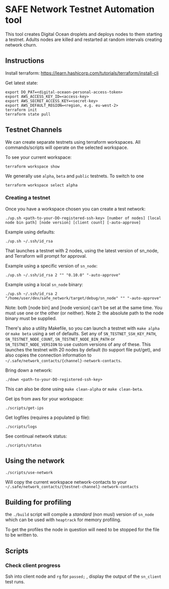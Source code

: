 # SAFE Network Testnet Automation tool

This tool creates Digital Ocean droplets and deploys nodes to them starting a testnet.
Adults nodes are killed and restarted at random intervals creating network churn.

## Instructions

Install terraform: https://learn.hashicorp.com/tutorials/terraform/install-cli

Get latest state:

```
export DO_PAT=<digital-oceaon-personal-access-token>
export AWS_ACCESS_KEY_ID=<access-key>
export AWS_SECRET_ACCESS_KEY=<secret-key>
export AWS_DEFAULT_REGION=<region, e.g. eu-west-2>
terraform init
terraform state pull
```

## Testnet Channels

We can create separate testnets using terraform workspaces. All commands/scripts will operate on the selected workspace.

To see your current workspace:

```
terraform workspace show
```

We generally use `alpha`, `beta` and `public` testnets. To switch to one

```
terraform workspace select alpha
```

### Creating a testnet

Once you have a workspace chosen you can create a test network:

```
./up.sh <path-to-your-DO-registered-ssh-key> [number of nodes] [local node bin path] [node version] [client count] [-auto-approve]
```

Example using defaults:

```
./up.sh ~/.ssh/id_rsa
```

That launches a testnet with 2 nodes, using the latest version of sn_node, and Terraform will prompt for approval.

Example using a specific version of `sn_node`:

```
./up.sh ~/.ssh/id_rsa 2 "" "0.10.0" "-auto-approve"
```

Example using a local `sn_node` binary:

```
./up.sh ~/.ssh/id_rsa 2 "/home/user/dev/safe_network/target/debug/sn_node" "" "-auto-approve"
```

Note: both [node bin] and [node version] can't be set at the same time. You must use one or the other (or neither).
Note 2: the absolute path to the node binary must be supplied.

There's also a utility Makefile, so you can launch a testnet with `make alpha` or `make beta` using a set of defaults. Set any of `SN_TESTNET_SSH_KEY_PATH`, `SN_TESTNET_NODE_COUNT`, `SN_TESTNET_NODE_BIN_PATH` or `SN_TESTNET_NODE_VERSION` to use custom versions of any of these. This launches the testnet with 20 nodes by default (to support file put/get), and also copies the connection information to `~/.safe/network_contacts/{channel}-network-contacts`.

Bring down a network:

```
./down <path-to-your-DO-registered-ssh-key>
```

This can also be done using `make clean-alpha` or `make clean-beta`.

Get ips from aws for your workspace:

```
./scripts/get-ips
```

Get logfiles (requires a populated ip file):

```
./scripts/logs
```

See continual network status:

```
./scripts/status
```

## Using the network

```
./scripts/use-network
```

Will copy the current workspace network-contacts to your `~/.safe/network_contacts/{testnet-channel}-network-contacts`

##  Building for profiling

the `./build` script will compile a _standard_ (non musl) version of `sn_node` which can be used with `heaptrack` for memory profiling.

To get the profiles the node in question will need to be stopped for the file to be written to.


## Scripts

### Check client progress

Ssh into client node and `rg` for `passed;` , display the output of the `sn_client` test runs. 